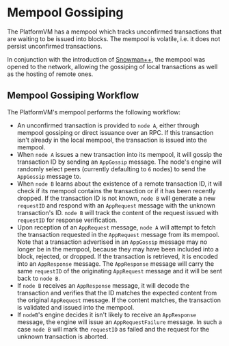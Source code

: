 # Mempool Gossiping

The PlatformVM has a mempool which tracks unconfirmed transactions that are waiting to be issued into blocks. The mempool is volatile, i.e. it does not persist unconfirmed transactions.

In conjunction with the introduction of [Snowman++](../../proposervm), the mempool was opened to the network, allowing the gossiping of local transactions as well as the hosting of remote ones.

## Mempool Gossiping Workflow

The PlatformVM's mempool performs the following workflow:

- An unconfirmed transaction is provided to `node A`, either through mempool gossiping or direct issuance over an RPC. If this transaction isn't already in the local mempool, the transaction is issued into the mempool.
- When `node A` issues a new transaction into its mempool, it will gossip the transaction ID by sending an `AppGossip` message. The node's engine will randomly select peers (currently defaulting to `6` nodes) to send the `AppGossip` message to.
- When `node B` learns about the existence of a remote transaction ID, it will check if its mempool contains the transaction or if it has been recently dropped. If the transaction ID is not known, `node B` will generate a new `requestID` and respond with an `AppRequest` message with the unknown transaction's ID. `node B` will track the content of the request issued with `requestID` for response verification.
- Upon reception of an `AppRequest` message, `node A` will attempt to fetch the transaction requested in the `AppRequest` message from its mempool. Note that a transaction advertised in an `AppGossip` message may no longer be in the mempool, because they may have been included into a block, rejected, or dropped. If the transaction is retrieved, it is encoded into an `AppResponse` message. The `AppResponse` message will carry the same `requestID` of the originating `AppRequest` message and it will be sent back to `node B`.
- If `node B` receives an `AppResponse` message, it will decode the transaction and verifies that the ID matches the expected content from the original `AppRequest` message. If the content matches, the transaction is validated and issued into the mempool.
- If `nodeB`'s engine decides it isn't likely to receive an `AppResponse` message, the engine will issue an `AppRequestFailure` message. In such a case `node B` will mark the `requestID` as failed and the request for the unknown transaction is aborted.
